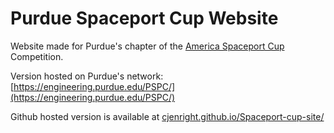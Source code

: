 # Purdue Spaceport Cup Website

Website made for Purdue's chapter of the [America Spaceport Cup](https://spaceportamericacup.com/) Competition.

Version hosted on Purdue's network: [https://engineering.purdue.edu/PSPC/](https://engineering.purdue.edu/PSPC/)  

Github hosted version is available at [cjenright.github.io/Spaceport-cup-site/](http://cjenright.github.io/Spaceport-cup-site/index.html)
